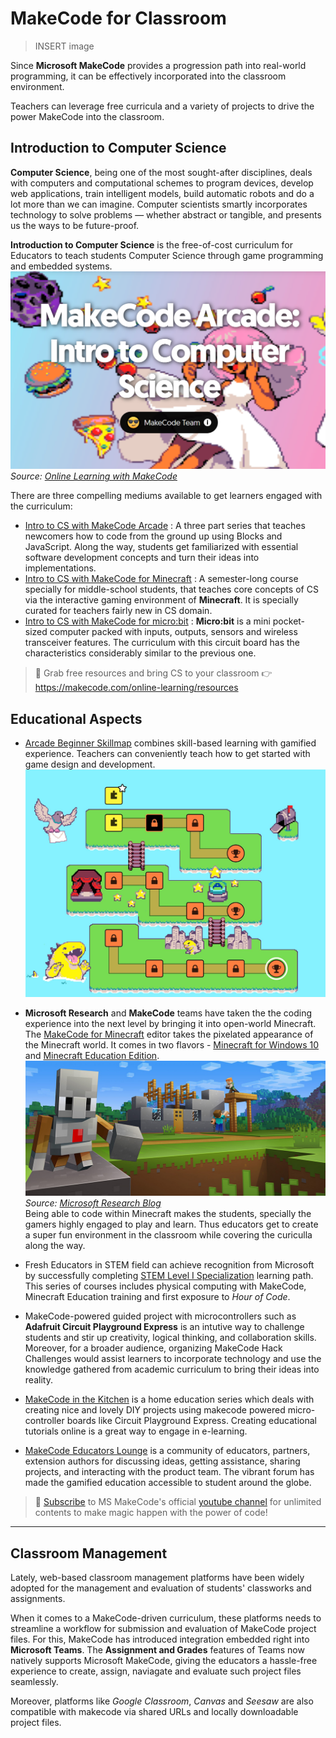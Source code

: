 # MakeCode for Classroom

> INSERT image

Since **Microsoft MakeCode** provides a progression path into real-world programming, it can be effectively incorporated into the classroom environment.

Teachers can leverage free curricula and a variety of projects to drive the power MakeCode into the classroom.

## Introduction to Computer Science

**Computer Science**, being one of the most sought-after disciplines, deals with computers and computational schemes to program devices, develop web applications, train intelligent models, build automatic robots and do a lot more than we can imagine. Computer scientists smartly incorporates technology to solve problems — whether abstract or tangible, and presents us the ways to be future-proof.

**Introduction to Computer Science** is the free-of-cost curriculum for Educators to teach students Computer Science through game programming and embedded systems.
![MakeCode Intro to CS](../../assets/mk-arcade-cs.png)
<em> Source: [Online Learning with MakeCode](https://flipgrid.com/csintroarcade) </em>

There are three compelling mediums available to get learners engaged with the curriculum:

- [Intro to CS with MakeCode Arcade](https://arcade.makecode.com/courses/csintro) : A three part series that teaches newcomers how to code from the ground up using Blocks and JavaScript. Along the way, students get familiarized with essential software development concepts and turn their ideas into implementations.
- [Intro to CS with MakeCode for Minecraft](https://minecraft.makecode.com/courses/csintro) : A semester-long course specially for middle-school students, that teaches core concepts of CS via the interactive gaming environment of **Minecraft**. It is specially curated for teachers fairly new in CS domain.
- [Intro to CS with MakeCode for micro:bit](https://makecode.microbit.org/courses/csintro) : **Micro:bit** is a mini pocket-sized computer packed with inputs, outputs, sensors and wireless transceiver features. The curriculum with this circuit board has the characteristics considerably similar to the previous one.

> 📝 Grab free resources and bring CS to your classroom 👉 https://makecode.com/online-learning/resources

## Educational Aspects

- [Arcade Beginner Skillmap](https://arcade.makecode.com/--skillmap#beginner) combines skill-based learning with gamified experience. Teachers can conveniently teach how to get started with game design and development. ![Arcade-Skillmap](../../assets/arcade-skillmap.jpg)

- **Microsoft Research** and **MakeCode** teams have taken the the coding experience into the next level by bringing it into open-world Minecraft. The [MakeCode for Minecraft](https://minecraft.makecode.com/) editor takes the pixelated appearance of the Minecraft world. It comes in two flavors - [Minecraft for Windows 10](https://www.microsoft.com/en-us/store/p/minecraft-for-windows-10/9nblggh2jhxj) and [Minecraft Education Edition](https://education.minecraft.net/). ![MakeCode-for-Minecraft](../../assets/makecode-for-minecraft.jpg)
  <em> Source: [Microsoft Research Blog](https://www.microsoft.com/en-us/research/blog/code-minecraft/) </em> <br> Being able to code within Minecraft makes the students, specially the gamers highly engaged to play and learn. Thus educators get to create a super fun environment in the classroom while covering the curiculla along the way.

- Fresh Educators in STEM field can achieve recognition from Microsoft by successfully completing [STEM Level I Specialization](https://education.microsoft.com/en-us/learningpath/9a894a16) learning path. This series of courses includes physical computing with MakeCode, Minecraft Education training and first exposure to _Hour of Code_.

- MakeCode-powered guided project with microcontrollers such as **Adafruit Circuit Playground Express** is an intutive way to challenge students and stir up creativity, logical thinking, and collaboration skills. Moreover, for a broader audience, organizing MakeCode Hack Challenges would assist learners to incorporate technology and use the knowledge gathered from academic curriculum to bring their ideas into reality.
- [MakeCode in the Kitchen](https://youtube.com/playlist?list=PLMMBk9hE-SerWvHZva9o9RFpGk2aY6d40) is a home education series which deals with creating nice and lovely DIY projects using makecode powered micro-controller boards like Circuit Playground Express. Creating educational tutorials online is a great way to engage in e-learning.

- [MakeCode Educators Lounge](http://aka.ms/EducatorsLounge) is a community of educators, partners, extension authors for discussing ideas, getting assistance, sharing projects, and interacting with the product team. The vibrant forum has made the gamified education accessible to student around the globe.

> 📝 [Subscribe](https://www.youtube.com/channel/UCye7YlvFUUQ1dSy0WZZ1T_Q?sub_confirmation=1) to MS MakeCode's official [youtube channel](https://www.youtube.com/c/MicrosoftMakeCode/) for unlimited contents to make magic happen with the power of code!

---

## Classroom Management

Lately, web-based classroom management platforms have been widely adopted for the management and evaluation of students' classworks and assignments.

When it comes to a MakeCode-driven curriculum, these platforms needs to streamline a workflow for submission and evaluation of MakeCode project files. For this, MakeCode has introduced integration embedded right into **Microsoft Teams**. The **Assignment and Grades** features of Teams now natively supports Microsoft MakeCode, giving the educators a hassle-free experience to create, assign, naviagate and evaluate such project files seamlessly.

Moreover, platforms like _Google Classroom_, _Canvas_ and _Seesaw_ are also compatible with makecode via shared URLs and locally downloadable project files.
